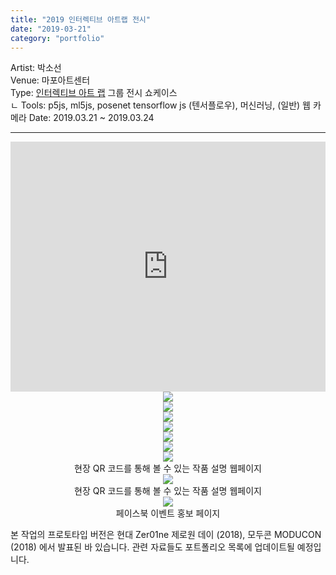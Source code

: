 ```yaml
---
title: "2019 인터렉티브 아트랩 전시"
date: "2019-03-21"
category: "portfolio"
---
```


<div class="intro">
Artist: 박소선 <br />
Venue: 마포아트센터 <br />
Type: <a target="_blank" rel="noreferrer" href="https://www.instagram.com/interactive_art_lab/">인터렉티브 아트 랩</a> 그룹 전시 쇼케이스 <br /> ㄴ
Tools: p5js, ml5js, posenet tensorflow js (텐서플로우), 머신러닝, (일반) 웹 카메라
Date: 2019.03.21 ~ 2019.03.24
</div>

<hr >

<iframe width="100%" height="400" src="https://www.youtube.com/embed/T4g00dbcMO0" frameborder="0" allow="accelerometer; autoplay; clipboard-write; encrypted-media; gyroscope; picture-in-picture" allowfullscreen></iframe>
<figure style="display: block; margin: 0 auto; text-align: center">
<img src="bloom3.jpg" >
<figcaption></figcaption>
</figure>

<figure style="display: block; margin: 0 auto; text-align: center">
<img src="bloom4.jpg" >
<figcaption></figcaption>
</figure>

<figure style="display: block; margin: 0 auto; text-align: center">
<img src="bloom1.png" >
<figcaption></figcaption>
</figure>

<figure style="display: block; margin: 0 auto; text-align: center">
<img src="bloom2.png" >
<figcaption></figcaption>
</figure>

<figure style="display: block; margin: 0 auto; text-align: center">
<img src="IMG_1092.JPG" >
<figcaption></figcaption>
</figure>


<figure style="display: block; margin: 0 auto; text-align: center">
<img src="IMG_1115.JPG" >
<figcaption></figcaption>
</figure>

<figure style="display: block; margin: 0 auto; text-align: center">
<img src="IMG_3842.png" >
<figcaption>현장 QR 코드를 통해 볼 수 있는 작품 설명 웹페이지</figcaption>
</figure>


<figure style="display: block; margin: 0 auto; text-align: center">
<img src="IMG_3843.png" >
<figcaption>현장 QR 코드를 통해 볼 수 있는 작품 설명 웹페이지</figcaption>
</figure>

<figure style="display: block; margin: 0 auto; text-align: center">
<img src="fbevent.PNG" >
<figcaption>페이스북 이벤트 홍보 페이지</figcaption>
</figure>

본 작업의 프로토타입 버전은 현대 Zer01ne 제로원 데이 (2018), 모두콘 MODUCON (2018) 에서 발표된 바 있습니다. 관련 자료들도 포트폴리오 목록에 업데이트될 예정입니다.